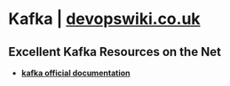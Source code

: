
# Kafka | [devopswiki.co.uk](www.devopswiki.co.uk)


## Excellent Kafka Resources on the Net

- **[kafka official documentation](https://kafka.apache.org/documentation/)**
